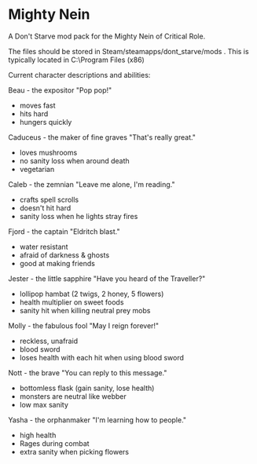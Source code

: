 # Mighty Nein
A Don't Starve mod pack for the Mighty Nein of Critical Role.

The files should be stored in Steam/steamapps/dont_starve/mods . This is typically located in C:\Program Files (x86)

Current character descriptions and abilities:

Beau - the expositor
 "Pop pop!"
 - moves fast
 - hits hard
 - hungers quickly


Caduceus - the maker of fine graves
 "That's really great."
 - loves mushrooms
 - no sanity loss when around death
 - vegetarian


Caleb - the zemnian
 "Leave me alone, I'm reading."
 - crafts spell scrolls
 - doesn't hit hard
 - sanity loss when he lights stray fires


Fjord - the captain
 "Eldritch blast."
 - water resistant
 - afraid of darkness & ghosts
 - good at making friends


Jester - the little sapphire
 "Have you heard of the Traveller?"
 - lollipop hambat (2 twigs, 2 honey, 5 flowers)
 - health multiplier on sweet foods
 - sanity hit when killing neutral prey mobs


Molly - the fabulous fool
 "May I reign forever!"
 - reckless, unafraid
 - blood sword
 - loses health with each hit when using blood sword


Nott - the brave
 "You can reply to this message."
 - bottomless flask (gain sanity, lose health)
 - monsters are neutral like webber
 - low max sanity


Yasha - the orphanmaker
 "I'm learning how to people."
 - high health
 - Rages during combat
 - extra sanity when picking flowers
